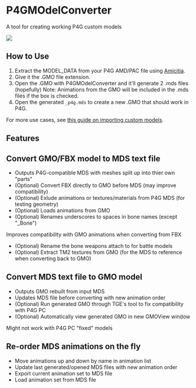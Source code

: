 # P4GMOdelConverter
A tool for creating working P4G custom models

![](https://i.imgur.com/FX2zuV2.png)

## How to Use
1. Extract the MODEL_DATA from your P4G AMD/PAC file using [Amicitia](https://amicitia.github.io/post/amicitia).
2. Give it the .GMO file extension.
3. Open the .GMO with P4GMOdelConverter and it'll generate 2 .mds files (hopefully)
   Note: Animations from the GMO will be included in the .mds files if the box is checked.
4. Open the generated ``_p4g.mds`` to create a new .GMO that should work in P4G.


For more use cases, see [this guide on importing custom models](https://shrinefox.com/guides/2020/06/18/wip-importing-custom-models-in-p3p-p4g/).

## Features
## Convert GMO/FBX model to MDS text file
 - Outputs P4G-compatible MDS with meshes split up into thier own "parts"
 - (Optional) Convert FBX directly to GMO before MDS (may improve compatibility)
 - (Optional) Exlude animations or textures/materials from P4G MDS (for testing geometry)
 - (Optional) Loads animations from GMO
 - (Optional) Renames underscores to spaces in bone names (except "_Bone")
 
 Improves compatibility with GMO animations when converting from FBX 
 - (Optional) Rename the bone weapons attach to for battle models
 - (Optional) Extract TM2 textures from GMO (for the MDS to reference when converting back to GMO)
 ## Convert MDS text file to GMO model
 - Outputs GMO rebuilt from input MDS
 - Updates MDS file before converting with new animation order
 - (Optional) Run generated GMO through TGE's tool to fix compatibility with P4G PC
 - (Optional) Automatically view generated GMO in new GMOView window
 
 Might not work with P4G PC "fixed" models
## Re-order MDS animations on the fly
 - Move animations up and down by name in animation list
 - Update last generated/opened MDS files with new animation order
 - Export current animation set to MDS file
 - Load animation set from MDS file
